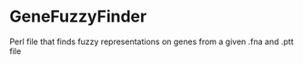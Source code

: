 # GeneFuzzyFinder
Perl file that finds fuzzy representations on genes from a given .fna and .ptt file
 
